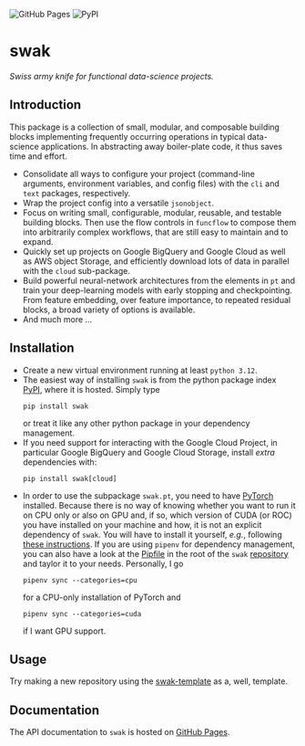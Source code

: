 ![GitHub Pages](https://github.com/yedivanseven/swak/actions/workflows/publish-documentation.yml/badge.svg)
![PyPI](https://github.com/yedivanseven/swak/actions/workflows/publish-package.yml/badge.svg)

# swak
_Swiss army knife for functional data-science projects._

## Introduction
This package is a collection of small, modular, and composable building
blocks implementing frequently occurring operations in typical data-science
applications. In abstracting away boiler-plate code, it thus saves time and effort.
* Consolidate all ways to configure your project (command-line arguments,
  environment variables, and config files) with the `cli` and `text`
  packages, respectively.
* Wrap the project config into a versatile `jsonobject`.
* Focus on writing small, configurable, modular, reusable, and testable 
  building blocks. Then use the flow controls in `funcflow` to compose them
  into arbitrarily complex workflows, that are still easy to maintain and to expand.
* Quickly set up projects on Google BigQuery and Google Cloud as well as AWS object Storage, and
  efficiently download lots of data in parallel with the `cloud` sub-package.
* Build powerful neural-network architectures from the elements in `pt` and
  train your deep-learning models with early stopping and checkpointing.
  From feature embedding, over feature importance, to repeated residual blocks,
  a broad variety of options is available.
* And much more ...

## Installation
* Create a new virtual environment running at least `python 3.12`.
* The easiest way of installing `swak` is from the python package index
[PyPI](https://pypi.org/project/swak/), where it is hosted. Simply type
  ```shell
  pip install swak
  ```
  or treat it like any other python package in your dependency management.
* If you need support for interacting with the Google Cloud Project,
in particular Google BigQuery and Google Cloud Storage, install
_extra_ dependencies with:
  ```shell
  pip install swak[cloud]
  ```
* In order to use the subpackage `swak.pt`, you need to have [PyTorch](https://pytorch.org/) installed.
Because there is no way of knowing whether you want to run it on CPU only or also on GPU and, if so,
which version of CUDA (or ROC) you have installed on your machine and how, it is not an explicit
dependency of `swak`. You will have to install it yourself, _e.g._, following
[these instructions](https://pytorch.org/get-started/locally/).
If you are using `pipenv` for dependency management, you can also have a look at the
[Pipfile](https://github.com/yedivanseven/swak/blob/main/Pipfile) in the root of the `swak`
[repository](https://github.com/yedivanseven/swak) and taylor it to your needs. Personally, I go
  ```shell
  pipenv sync --categories=cpu
  ```
  for a CPU-only installation of PyTorch and
  ```shell
  pipenv sync --categories=cuda
  ```
  if I want GPU support.

## Usage
Try making a new repository using the [swak-template](https://github.com/yedivanseven/swak-template)
as a, well, template.

## Documentation
The API documentation to `swak` is hosted on [GitHub Pages](https://yedivanseven.github.io/swak/).

